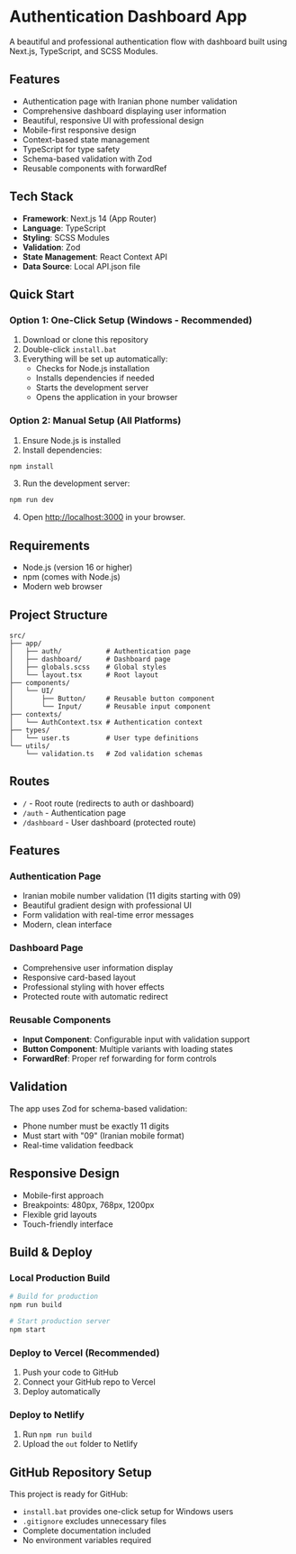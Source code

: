 # Authentication Dashboard App

A beautiful and professional authentication flow with dashboard built using Next.js, TypeScript, and SCSS Modules.

## Features

- Authentication page with Iranian phone number validation
- Comprehensive dashboard displaying user information
- Beautiful, responsive UI with professional design
- Mobile-first responsive design
- Context-based state management
- TypeScript for type safety
- Schema-based validation with Zod
- Reusable components with forwardRef

## Tech Stack

- **Framework**: Next.js 14 (App Router)
- **Language**: TypeScript
- **Styling**: SCSS Modules
- **Validation**: Zod
- **State Management**: React Context API
- **Data Source**: Local API.json file

## Quick Start

### Option 1: One-Click Setup (Windows - Recommended)
1. Download or clone this repository
2. Double-click `install.bat` 
3. Everything will be set up automatically:
   - Checks for Node.js installation
   - Installs dependencies if needed
   - Starts the development server
   - Opens the application in your browser

### Option 2: Manual Setup (All Platforms)
1. Ensure Node.js is installed
2. Install dependencies:
```bash
npm install
```

3. Run the development server:
```bash
npm run dev
```

4. Open [http://localhost:3000](http://localhost:3000) in your browser.

## Requirements

- Node.js (version 16 or higher)
- npm (comes with Node.js)
- Modern web browser

## Project Structure

```
src/
├── app/
│   ├── auth/           # Authentication page
│   ├── dashboard/      # Dashboard page
│   ├── globals.scss    # Global styles
│   └── layout.tsx      # Root layout
├── components/
│   └── UI/
│       ├── Button/     # Reusable button component
│       └── Input/      # Reusable input component
├── contexts/
│   └── AuthContext.tsx # Authentication context
├── types/
│   └── user.ts         # User type definitions
└── utils/
    └── validation.ts   # Zod validation schemas
```

## Routes

- `/` - Root route (redirects to auth or dashboard)
- `/auth` - Authentication page
- `/dashboard` - User dashboard (protected route)

## Features

### Authentication Page
- Iranian mobile number validation (11 digits starting with 09)
- Beautiful gradient design with professional UI
- Form validation with real-time error messages
- Modern, clean interface

### Dashboard Page
- Comprehensive user information display
- Responsive card-based layout
- Professional styling with hover effects
- Protected route with automatic redirect

### Reusable Components
- **Input Component**: Configurable input with validation support
- **Button Component**: Multiple variants with loading states
- **ForwardRef**: Proper ref forwarding for form controls

## Validation

The app uses Zod for schema-based validation:
- Phone number must be exactly 11 digits
- Must start with "09" (Iranian mobile format)
- Real-time validation feedback

## Responsive Design

- Mobile-first approach
- Breakpoints: 480px, 768px, 1200px
- Flexible grid layouts
- Touch-friendly interface

## Build & Deploy

### Local Production Build
```bash
# Build for production
npm run build

# Start production server
npm start
```

### Deploy to Vercel (Recommended)
1. Push your code to GitHub
2. Connect your GitHub repo to Vercel
3. Deploy automatically

### Deploy to Netlify
1. Run `npm run build`
2. Upload the `out` folder to Netlify

## GitHub Repository Setup

This project is ready for GitHub:
- `install.bat` provides one-click setup for Windows users
- `.gitignore` excludes unnecessary files
- Complete documentation included
- No environment variables required

